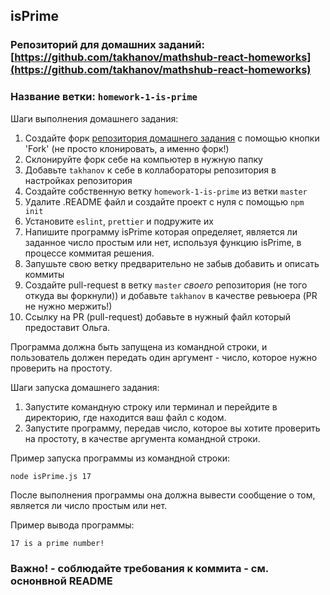 ## isPrime

### Репозиторий для домашних заданий: [https://github.com/takhanov/mathshub-react-homeworks](https://github.com/takhanov/mathshub-react-homeworks)

### Название ветки: `homework-1-is-prime`

Шаги выполнения домашнего задания:

1. Создайте форк [репозитория домашнего задания](https://github.com/takhanov/mathshub-react-homeworks) с помощью кнопки 'Fork' (не просто клонировать, а именно форк!)
2. Склонируйте форк себе на компьютер в нужную папку
3. Добавьте `takhanov` к себе в коллабораторы репозитория в настройках репозитория
4. Создайте собственную ветку `homework-1-is-prime` из ветки `master`
5. Удалите .README файл и создайте проект с нуля с помощью `npm init`
6. Установите `eslint`, `prettier` и подружите их
7. Напишите программу isPrime которая определяет, является ли заданное число простым или нет, используя функцию isPrime, в процессе коммитая решения.
8. Запушьте свою ветку предварительно не забыв добавить и описать коммиты
9. Создайте pull-request в ветку `master` _своего_ репозитория (не того откуда вы форкнули)) и добавьте `takhanov` в качестве ревьюера (PR не нужно мержить!)
10. Ссылку на PR (pull-request) добавьте в нужный файл который предоставит Ольга.

Программа должна быть запущена из командной строки, и пользователь должен передать один аргумент - число, которое нужно проверить на простоту.

Шаги запуска домашнего задания:

1. Запустите командную строку или терминал и перейдите в директорию, где находится ваш файл с кодом.
2. Запустите программу, передав число, которое вы хотите проверить на простоту, в качестве аргумента командной строки.

Пример запуска программы из командной строки:

```
node isPrime.js 17
```

После выполнения программы она должна вывести сообщение о том, является ли число простым или нет.

Пример вывода программы:

```
17 is a prime number!
```

### Важно! - соблюдайте требования к коммита - см. оснонвной README
